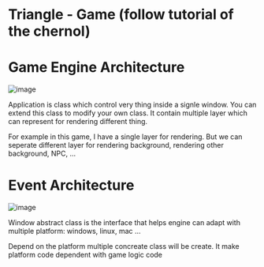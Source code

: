 # Triangle - Game (follow tutorial of the chernol)  


<space><space>


# Game Engine Architecture


<space><space>


![image](https://github.com/user-attachments/assets/18e6f395-4b3c-4778-b852-39c97275b71e)


<space><space>
Application is class which control very thing inside a signle window. You can extend this class to modify your own class.
It contain multiple layer which can represent for rendering different thing.


<space><space>
For example in this game, I have a single layer for rendering. But we can seperate different layer for rendering background, rendering other background, NPC, ... 




<space><space>
# Event Architecture


<space><space>
![image](https://github.com/user-attachments/assets/2ae45205-6b56-433d-8e5e-caad5c279bec)


<space><space>
Window abstract class is the interface that helps engine can adapt with multiple platform: windows, linux, mac ...


Depend on the platform multiple concreate class will be create. It make platform code dependent with game logic code


<space><space>
